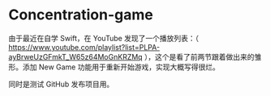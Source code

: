 # Concentration-game

由于最近在自学 Swift，在 YouTube 发现了一个播放列表：（ https://www.youtube.com/playlist?list=PLPA-ayBrweUzGFmkT_W65z64MoGnKRZMq ），这个是看了前两节跟着做出来的雏形。添加 New Game 功能用于重新开始游戏，实现大概写得很烂。

同时是测试 GitHub 发布项目用。
